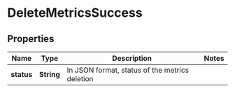 
# DeleteMetricsSuccess

## Properties
Name | Type | Description | Notes
------------ | ------------- | ------------- | -------------
**status** | **String** | In JSON format, status of the metrics deletion | 



